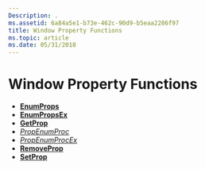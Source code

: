 ```yaml
---
Description: .
ms.assetid: 6a84a5e1-b73e-462c-90d9-b5eaa2286f97
title: Window Property Functions
ms.topic: article
ms.date: 05/31/2018
---
```


# Window Property Functions

-   [**EnumProps**](https://msdn.microsoft.com/en-us/library/ms633562(v=VS.85).aspx)
-   [**EnumPropsEx**](https://msdn.microsoft.com/en-us/library/ms633563(v=VS.85).aspx)
-   [**GetProp**](https://msdn.microsoft.com/en-us/library/ms633564(v=VS.85).aspx)
-   [*PropEnumProc*](https://msdn.microsoft.com/en-us/library/ms633565(v=VS.85).aspx)
-   [*PropEnumProcEx*](https://msdn.microsoft.com/en-us/library/ms633566(v=VS.85).aspx)
-   [**RemoveProp**](https://msdn.microsoft.com/en-us/library/ms633567(v=VS.85).aspx)
-   [**SetProp**](https://msdn.microsoft.com/en-us/library/ms633568(v=VS.85).aspx)

 

 



